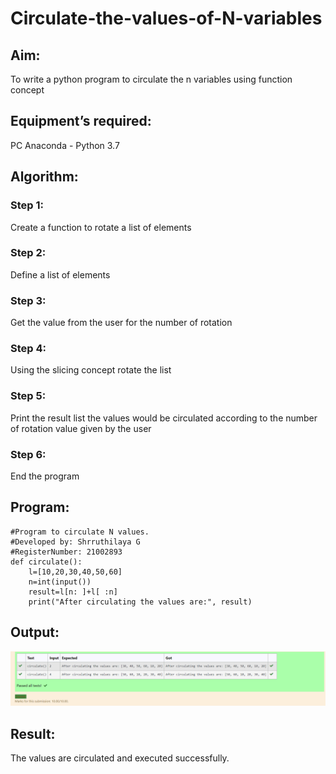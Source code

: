 # Circulate-the-values-of-N-variables
## Aim:
To write a python program to circulate the n variables using function concept
## Equipment’s required:
PC
Anaconda - Python 3.7
## Algorithm: 
### Step 1: 
Create a function to rotate a list of elements
### Step 2: 
Define a list of elements
### Step 3: 
Get the value from the user for the number of rotation
### Step 4: 
Using the slicing concept rotate the list
### Step 5: 
Print the result list the values would be circulated according to the number of rotation value given by the user
### Step 6: 
End the program
## Program:
```
#Program to circulate N values.
#Developed by: Shrruthilaya G 
#RegisterNumber: 21002893
def circulate():
    l=[10,20,30,40,50,60]
    n=int(input())
    result=l[n: ]+l[ :n]
    print("After circulating the values are:", result)
```

## Output:
![GitHub Logo](Circulate.png)

## Result:
The values are circulated and executed successfully.